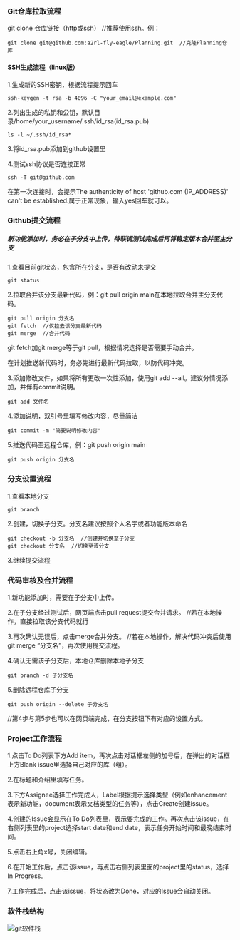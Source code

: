 ### Git仓库拉取流程

git clone 仓库链接（http或ssh） //推荐使用ssh。例：

```
git clone git@github.com:a2rl-fly-eagle/Planning.git  //克隆Planning仓库
```

#### SSH生成流程（linux版）

1.生成新的SSH密钥，根据流程提示回车

```
ssh-keygen -t rsa -b 4096 -C "your_email@example.com" 
```

2.列出生成的私钥和公钥，默认目录/home/your_username/.ssh/id_rsa(id_rsa.pub)

```
ls -l ~/.ssh/id_rsa*
```

3.将id_rsa.pub添加到github设置里

4.测试ssh协议是否连接正常

```
ssh -T git@github.com
```

在第一次连接时，会提示The authenticity of host 'github.com (IP_ADDRESS)' can't be established.属于正常现象，输入yes回车就可以。

### Github提交流程

##### 新功能添加时，务必在子分支中上传，待联调测试完成后再将稳定版本合并至主分支

1.查看目前git状态，包含所在分支，是否有改动未提交

```
git status
```

2.拉取合并该分支最新代码，例：git pull origin main在本地拉取合并主分支代码。

```
git pull origin 分支名
git fetch  //仅拉去该分支最新代码
git merge  //合并代码
```

git fetch加git merge等于git pull，根据情况选择是否需要手动合并。

在计划推送新代码时，务必先进行最新代码拉取，以防代码冲突。

3.添加修改文件，如果将所有更改一次性添加，使用git add --all。建议分情况添加，并伴有commit说明。

```
git add 文件名
```

4.添加说明，双引号里填写修改内容，尽量简洁

```
git commit -m "简要说明修改内容"
```

5.推送代码至远程仓库，例：git push origin main

```
git push origin 分支名
```



### 分支设置流程

1.查看本地分支

```
git branch
```

2.创建，切换子分支。分支名建议按照个人名字或者功能版本命名

```
git checkout -b 分支名  //创建并切换至子分支
git checkout 分支名  //切换至该分支
```

3.继续提交流程

### 代码审核及合并流程

1.新功能添加时，需要在子分支中上传。

2.在子分支经过测试后，网页端点击pull request提交合并请求。 //若在本地操作，直接拉取该分支代码就行

3.再次确认无误后，点击merge合并分支。  //若在本地操作，解决代码冲突后使用git merge “分支名”，再次使用提交流程。

4.确认无需该子分支后，本地仓库删除本地子分支

```
git branch -d 子分支名
```

5.删除远程仓库子分支  

```
git push origin --delete 子分支名
```

//第4步与第5步也可以在网页端完成，在分支按钮下有对应的设置方式。

### Project工作流程

1.点击To Do列表下方Add item，再次点击对话框左侧的加号后，在弹出的对话框上方Blank issue里选择自己对应的库（组）。

2.在标题和介绍里填写任务。

3.下方Assignee选择工作完成人，Label根据提示选择类型（例如enhancement表示新功能，document表示文档类型的任务等），点击Create创建issue。

4.创建的Issue会显示在To Do列表里，表示要完成的工作。再次点击该issue，在右侧列表里的project选择start date和end date，表示任务开始时间和最晚结束时间。

5.点击右上角x号，关闭编辑。

6.在开始工作后，点击该issue，再点击右侧列表里面的project里的status，选择In Progress。

7.工作完成后，点击该issue，将状态改为Done，对应的Issue会自动关闭。

### 软件栈结构

![git软件栈](https://github.com/user-attachments/assets/644578a5-d30e-456b-b9cf-bfdd3add8d72)
